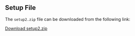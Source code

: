 ## Setup File

The `setup2.zip` file can be downloaded from the following link:

[Download setup2.zip](https://drive.google.com/file/d/1y1gPbhfTPNn5nMnu59k_fRXd17l2iHjJ/view?usp=sharing)
